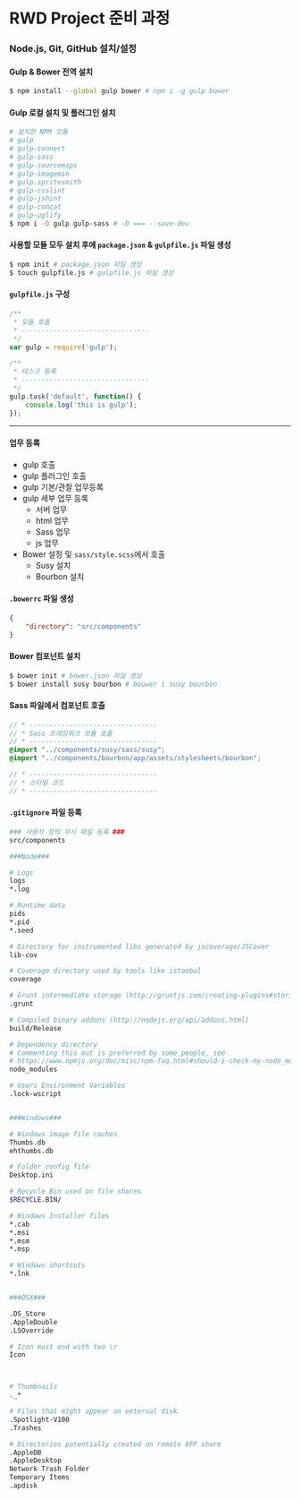 # RWD Project 준비 과정

### Node.js, Git, GitHub 설치/설정

#### Gulp & Bower 전역 설치
```sh
$ npm install --global gulp bower # npm i -g gulp bower
```

#### Gulp 로컬 설치 및 플러그인 설치
```sh
# 설치한 NPM 모듈
# gulp
# gulp-connect
# gulp-sass
# gulp-sourcemaps
# gulp-imagemin
# gulp.spritesmith
# gulp-csslint
# gulp-jshint
# gulp-concat
# gulp-uglify
$ npm i -D gulp gulp-sass # -D === --save-dev
```

#### 사용할 모듈 모두 설치 후에 `package.json` & `gulpfile.js` 파일 생성
```sh
$ npm init # package.json 파일 생성
$ touch gulpfile.js # gulpfile.js 파일 생성
```

#### `gulpfile.js` 구성
```js
/**
 * 모듈 호출
 * --------------------------------
 */
var gulp = require('gulp');

/**
 * 테스크 등록
 * --------------------------------
 */
gulp.task('default', function() {
	console.log('this is gulp');
});
```

---

#### 업무 등록
- gulp 호출
- gulp 플러그인 호출
- gulp 기본/관찰 업무등록
- gulp 세부 업무 등록
	- 서버 업무
	- html 업무
	- Sass 업무
	- js 업무 
- Bower 설정 및 `sass/style.scss`에서 호출
	- Susy 설치
	- Bourbon 설치

#### `.bowerrc` 파일 생성
```json
{
	"directory": "src/components"
}
```

#### Bower 컴포넌트 설치
```sh
$ bower init # bower.json 파일 생성
$ bower install susy bourbon # bouwer i susy bourbon
```

#### Sass 파일에서 컴포넌트 호출
```scss
// * --------------------------------
// * Sass 프레임워크 모듈 호출
// * --------------------------------
@import "../components/susy/sass/susy";
@import "../components/bourbon/app/assets/stylesheets/bourbon";

// * --------------------------------
// * 스타일 코드
// * --------------------------------

```

#### `.gitignore` 파일 등록
```sh
### 사용자 정의 무시 파일 등록 ###
src/components

###Node###

# Logs
logs
*.log

# Runtime data
pids
*.pid
*.seed

# Directory for instrumented libs generated by jscoverage/JSCover
lib-cov

# Coverage directory used by tools like istanbul
coverage

# Grunt intermediate storage (http://gruntjs.com/creating-plugins#storing-task-files)
.grunt

# Compiled binary addons (http://nodejs.org/api/addons.html)
build/Release

# Dependency directory
# Commenting this out is preferred by some people, see
# https://www.npmjs.org/doc/misc/npm-faq.html#should-i-check-my-node_modules-folder-into-git-
node_modules

# Users Environment Variables
.lock-wscript


###Windows###

# Windows image file caches
Thumbs.db
ehthumbs.db

# Folder config file
Desktop.ini

# Recycle Bin used on file shares
$RECYCLE.BIN/

# Windows Installer files
*.cab
*.msi
*.msm
*.msp

# Windows shortcuts
*.lnk


###OSX###

.DS_Store
.AppleDouble
.LSOverride

# Icon must end with two \r
Icon



# Thumbnails
._*

# Files that might appear on external disk
.Spotlight-V100
.Trashes

# Directories potentially created on remote AFP share
.AppleDB
.AppleDesktop
Network Trash Folder
Temporary Items
.apdisk
```
